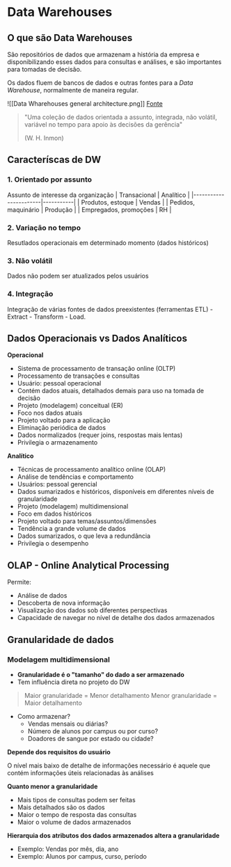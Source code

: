 # Data Warehouses

## O que são Data Warehouses

São repositórios de dados que armazenam a história da empresa e disponibilizando esses dados para consultas e análises, e são importantes para tomadas de decisão.

Os dados fluem de bancos de dados e outras fontes para a *Data Warehouse*, normalmente de maneira regular. 

![[Data Wharehouses general architecture.png]]
[Fonte](https://blog.grancursosonline.com.br/data-warehouse-dw/)

>"Uma coleção de dados orientada a assunto, integrada, não volátil, variável no tempo para apoio às decisões da gerência"
>
>(W. H. Inmon)

## Caracteríscas de DW

### 1. Orientado por assunto

Assunto de interesse da organização
| Transacional          | Analítico |
|-----------------------|-----------|
| Produtos, estoque     | Vendas    |
| Pedidos, maquinário   | Produção  |
| Empregados, promoções | RH        |

### 2. Variação no tempo

Resutlados operacionais em determinado momento (dados históricos)

### 3. Não volátil

Dados não podem ser atualizados pelos usuários

### 4. Integração

Integração de várias fontes de dados preexistentes (ferramentas ETL) - Extract - Transform - Load.

## Dados Operacionais vs Dados Analíticos

**Operacional**
- Sistema de processamento de transação online (OLTP)
- Processamento de transações e consultas
- Usuário: pessoal operacional
- Contém dados atuais, detalhados demais para uso na tomada de decisão
- Projeto (modelagem) conceitual (ER)
- Foco nos dados atuais
- Projeto voltado para a aplicação
- Eliminação periódica de dados
- Dados normalizados (requer joins, respostas mais lentas)
- Privilegia o armazenamento

**Analítico**
- Técnicas de processamento analítico online (OLAP)
- Análise de tendências e comportamento
- Usuários: pessoal gerencial
- Dados sumarizados e históricos, disponíveis em diferentes níveis de granularidade
- Projeto (modelagem) multidimensional
- Foco em dados históricos
- Projeto voltado para temas/assuntos/dimensões
- Tendência a grande volume de dados
- Dados sumarizados, o que leva a redundância
- Privilegia o desempenho

## OLAP - Online Analytical Processing

Permite:
- Análise de dados
- Descoberta de nova informação
- Visualização dos dados sob diferentes perspectivas
- Capacidade de navegar no nível de detalhe dos dados armazenados

## Granularidade de dados

### Modelagem multidimensional

- **Granularidade é o "tamanho" do dado a ser armazenado**
- Tem influência direta no projeto do DW

>Maior granularidade = Menor detalhamento
   Menor granularidade = Maior detalhamento

- Como armazenar?
	- Vendas mensais ou diárias?
	- Número de alunos por campus ou por curso?
	- Doadores de sangue por estado ou cidade?

**Depende dos requisitos do usuário**

O nível mais baixo de detalhe de informações necessário é aquele que contém informações úteis relacionadas às análises

**Quanto menor a granularidade**
- Mais tipos de consultas podem ser feitas
- Mais detalhados são os dados
- Maior o tempo de resposta das consultas
- Maior o volume de dados armazenados

**Hierarquia dos atributos dos dados armazenados altera a granularidade**
- Exemplo: Vendas por mês, dia, ano
- Exemplo: Alunos por campus, curso, período